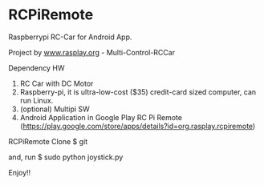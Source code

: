 RCPiRemote
=========

Raspberrypi RC-Car for Android App.

Project by www.rasplay.org - Multi-Control-RCCar


Dependency
HW 
 1. RC Car with DC Motor
 2. Raspberry-pi, it is ultra-low-cost ($35) credit-card sized computer, can run Linux.
 3. (optional) Multipi
SW
 1. Android Application in Google Play
    RC Pi Remote (https://play.google.com/store/apps/details?id=org.rasplay.rcpiremote)

RCPiRemote Clone
$ git

and, run
$ sudo python joystick.py

Enjoy!!  
